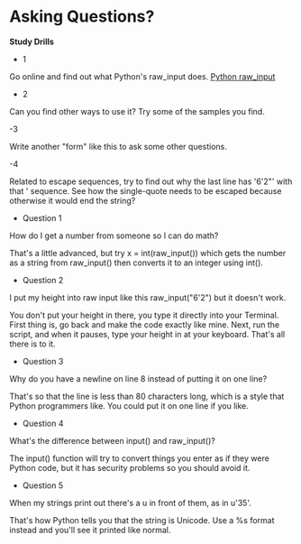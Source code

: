 # Asking Questions?

**Study Drills**

- 1

Go online and find out what Python's raw_input does.
[Python raw_input](https://docs.python.org/2/library/functions.html#raw_input)

- 2

Can you find other ways to use it? Try some of the samples you find.


-3

Write another "form" like this to ask some other questions.

-4

Related to escape sequences, try to find out why the last line has '6\'2"' with that \' sequence. See how the single-quote needs to be escaped because otherwise it would end the string?


- Question 1

How do I get a number from someone so I can do math?

That's a little advanced, but try x = int(raw_input()) which gets the number as a string from raw_input() then converts it to an integer using int().

- Question 2

I put my height into raw input like this raw_input("6'2") but it doesn't work.

You don't put your height in there, you type it directly into your Terminal. First thing is, go back and make the code exactly like mine. Next, run the script, and when it pauses, type your height in at your keyboard. That's all there is to it.

- Question 3

Why do you have a newline on line 8 instead of putting it on one line?

That's so that the line is less than 80 characters long, which is a style that Python programmers like. You could put it on one line if you like.

- Question 4

What's the difference between input() and raw_input()?

The input() function will try to convert things you enter as if they were Python code, but it has security problems so you should avoid it.


- Question 5

When my strings print out there's a u in front of them, as in u'35'.

That's how Python tells you that the string is Unicode. Use a %s format instead and you'll see it printed like normal.